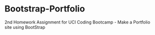 # Bootstrap-Portfolio
2nd Homework Assignment for UCI Coding Bootcamp - Make a Portfolio site using BootStrap
